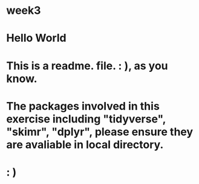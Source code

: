 # week3
# Hello World
# This is a readme. file. : ), as you know.
# The packages involved in this exercise including "tidyverse", "skimr", "dplyr", please ensure they are avaliable in local directory.
# : )
